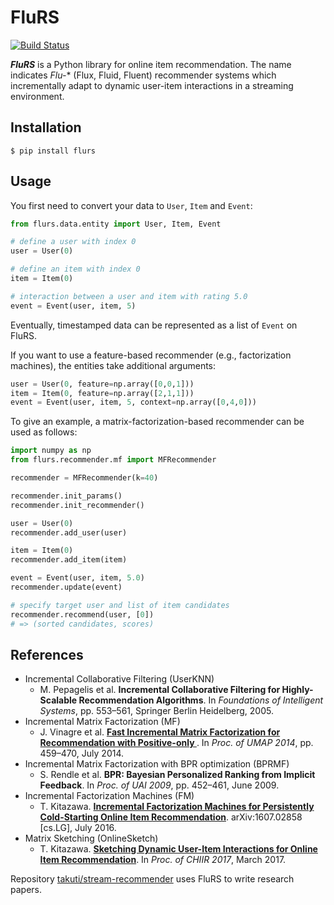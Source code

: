 FluRS
===

[![Build Status](https://travis-ci.org/takuti/flurs.svg?branch=master)](https://travis-ci.org/takuti/flurs)

***FluRS*** is a Python library for online item recommendation. The name indicates *Flu-** (Flux, Fluid, Fluent) recommender systems which incrementally adapt to dynamic user-item interactions in a streaming environment.

## Installation

```
$ pip install flurs
```

## Usage

You first need to convert your data to `User`, `Item` and `Event`:

```python
from flurs.data.entity import User, Item, Event

# define a user with index 0
user = User(0)

# define an item with index 0
item = Item(0)

# interaction between a user and item with rating 5.0
event = Event(user, item, 5)
```

Eventually, timestamped data can be represented as a list of `Event` on FluRS.

If you want to use a feature-based recommender (e.g., factorization machines), the entities take additional arguments:

```python
user = User(0, feature=np.array([0,0,1]))
item = Item(0, feature=np.array([2,1,1]))
event = Event(user, item, 5, context=np.array([0,4,0]))
```

To give an example, a matrix-factorization-based recommender can be used as follows:

```python
import numpy as np
from flurs.recommender.mf import MFRecommender

recommender = MFRecommender(k=40)

recommender.init_params()
recommender.init_recommender()

user = User(0)
recommender.add_user(user)

item = Item(0)
recommender.add_item(item)

event = Event(user, item, 5.0)
recommender.update(event)

# specify target user and list of item candidates
recommender.recommend(user, [0])
# => (sorted candidates, scores)
```

## References

- Incremental Collaborative Filtering (UserKNN)
  - M. Pepagelis et al. **Incremental Collaborative Filtering for Highly-Scalable Recommendation Algorithms**. In *Foundations of Intelligent Systems*, pp. 553–561, Springer Berlin Heidelberg, 2005.
- Incremental Matrix Factorization (MF)
  - J. Vinagre et al. **[Fast Incremental Matrix Factorization for Recommendation with Positive-only ](http://link.springer.com/chapter/10.1007/978-3-319-08786-3_41)**. In *Proc. of UMAP 2014*, pp. 459–470, July 2014.
- Incremental Matrix Factorization with BPR optimization (BPRMF)
  - S. Rendle et al. **BPR: Bayesian Personalized Ranking from Implicit Feedback**. In *Proc. of UAI 2009*, pp. 452–461, June 2009.
- Incremental Factorization Machines (FM)
  - T. Kitazawa. **[Incremental Factorization Machines for Persistently Cold-Starting Online Item Recommendation](https://arxiv.org/abs/1607.02858)**. arXiv:1607.02858 [cs.LG], July 2016.
- Matrix Sketching (OnlineSketch)
  - T. Kitazawa. **[Sketching Dynamic User-Item Interactions for Online Item Recommendation](http://dl.acm.org/citation.cfm?id=3022152)**. In *Proc. of CHIIR 2017*, March 2017.

Repository [takuti/stream-recommender](https://github.com/takuti/stream-recommender) uses FluRS to write research papers.
